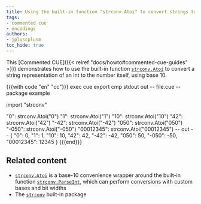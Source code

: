 ```yaml
---
title: Using the built-in function "strconv.Atoi" to convert strings to ints
tags:
- commented cue
- encodings
authors:
- jpluscplusm
toc_hide: true
---
```


This [Commented CUE]({{< relref "docs/howto#commented-cue-guides" >}})
demonstrates how to use the built-in function
[`strconv.Atoi`](https://pkg.go.dev/cuelang.org/go/pkg/strconv#Atoi)
to convert a string representation of an int to the number itself, using base
10.

{{{with code "en" "cc"}}}
exec cue export
cmp stdout out
-- file.cue --
package example

import "strconv"

"0":        strconv.Atoi("0")
"1":        strconv.Atoi("1")
"10":       strconv.Atoi("10")
"42":       strconv.Atoi("42")
"-42":      strconv.Atoi("-42")
"050":      strconv.Atoi("050")
"-050":     strconv.Atoi("-050")
"00012345": strconv.Atoi("00012345")
-- out --
{
    "0": 0,
    "1": 1,
    "10": 10,
    "42": 42,
    "-42": -42,
    "050": 50,
    "-050": -50,
    "00012345": 12345
}
{{{end}}}

## Related content

- [`strconv.Atoi`](https://pkg.go.dev/cuelang.org/go/pkg/strconv#Atoi)
  is a base-10 convenience wrapper around the built-in function
  [`strconv.ParseInt`](https://pkg.go.dev/cuelang.org/go/pkg/strconv#ParseInt),
  which can perform conversions with custom bases and bit widths
- The [`strconv`](https://pkg.go.dev/cuelang.org/go/pkg/strconv) built-in package
